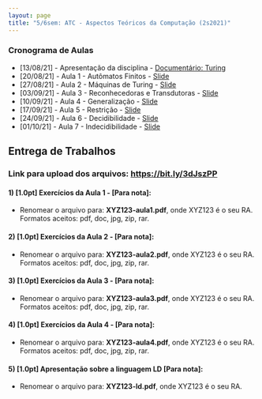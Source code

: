 ```yaml
---
layout: page
title: "5/6sem: ATC - Aspectos Teóricos da Computação (2s2021)"
---
```


### Cronograma de Aulas

- [13/08/21] - Apresentação da disciplina - <a href="https://www.youtube.com/watch?v=x2AXca1kPQk&feature=youtu.be" target="_blank">Documentário: Turing</a>
- [20/08/21] - Aula 1 - Autômatos Finitos - <a href="/atc/Aula1.pdf" target="_blank">Slide</a>
- [27/08/21] - Aula 2 - Máquinas de Turing - <a href="/atc/Aula2.pdf" target="_blank">Slide</a>
- [03/09/21] - Aula 3 - Reconhecedoras e Transdutoras - <a href="/atc/Aula3.pdf" target="_blank">Slide</a>
- [10/09/21] - Aula 4 - Generalização - <a href="/atc/Aula4-Generalizacao.pdf" target="_blank">Slide</a>
- [17/09/21] - Aula 5 - Restrição - <a href="/atc/Aula5-Restricao.pdf" target="_blank">Slide</a>
- [24/09/21] - Aula 6 - Decidibilidade - <a href="/atc/Aula7-Decidibilidade.pdf" target="_blank">Slide</a>
- [01/10/21] - Aula 7 - Indecidibilidade - <a href="/atc/Aula8-Indecidibilidade.pdf" target="_blank">Slide</a>

## Entrega de Trabalhos

### Link para upload dos arquivos: <a href="https://bit.ly/3dJszPP" target="_blank">https://bit.ly/3dJszPP</a>


#### 1) [1.0pt] Exercícios da Aula 1 - [Para nota]:
 - Renomear o arquivo para: **XYZ123-aula1.pdf**, onde XYZ123 é o seu RA. Formatos aceitos: pdf, doc, jpg, zip, rar.

#### 2) [1.0pt] Exercícios da Aula 2 - [Para nota]:
 - Renomear o arquivo para: **XYZ123-aula2.pdf**, onde XYZ123 é o seu RA. Formatos aceitos: pdf, doc, jpg, zip, rar.

#### 3) [1.0pt] Exercícios da Aula 3 - [Para nota]:
 - Renomear o arquivo para: **XYZ123-aula3.pdf**, onde XYZ123 é o seu RA. Formatos aceitos: pdf, doc, jpg, zip, rar.

#### 4) [1.0pt] Exercícios da Aula 4 - [Para nota]:
 - Renomear o arquivo para: **XYZ123-aula4.pdf**, onde XYZ123 é o seu RA. Formatos aceitos: pdf, doc, jpg, zip, rar.

#### 5) [1.0pt]  Apresentação sobre a linguagem LD [Para nota]:
 - Renomear o arquivo para: **XYZ123-ld.pdf**, onde XYZ123 é o seu RA. 

<!--
#### 2) [1.0]  Lista 1 (<a href="/atc/ex-mt-enunciado.pdf" target="_blank">link</a>):
 - Renomear o arquivo para: **XYZ123-lista1.pdf**, onde XYZ123 é o seu RA. 

#### 3) [1.0]  Apresentação sobre a linguagem LD:
 - Renomear o arquivo para: **XYZ123-ld.pdf**, onde XYZ123 é o seu RA. 

#### 4) [1.0]  Lista 2 (<a href="/atc/lista2.pdf" target="_blank">link</a>):
 - Renomear o arquivo para: **XYZ123-lista2.pdf**, onde XYZ123 é o seu RA. 

### Prazo de entrega: 26/05 as 19h
-->